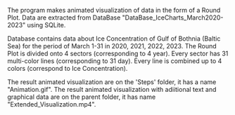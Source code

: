 The program makes animated visualization of data in the form of a Round Plot. 
Data are extracted from DataBase "DataBase_IceCharts_March2020-2023" using SQLite. 

Database contains data about Ice Concentration of Gulf of Bothnia (Baltic Sea) for the period of March 1-31 in 2020, 2021, 2022, 2023.
The Round Plot is divided onto 4 sectors (corresponding to 4 year). Every sector has 31 multi-color lines (corresponding to 31 day). Every line is combined up to 4 colors (correspond to Ice Concentration). 

The result animated visualization are on the 'Steps' folder, it  has a name "Animation.gif".
The result animated visualization with adiitional text and graphical data are on the parent folder, it has name "Extended_Visualization.mp4".





